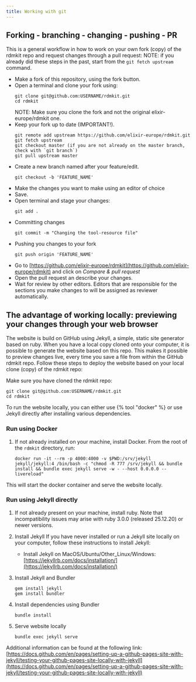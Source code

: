 ```yaml
---
title: Working with git
---
```



## Forking - branching - changing - pushing - PR

This is a general workflow in how to work on your own fork (copy) of the rdmkit repo and request changes through a pull request:
NOTE: if you already did these steps in the past, start from the `git fetch upstream` command.

- Make a fork of this repository, using the fork button.
- Open a terminal and clone your fork using:
    ```
    git clone git@github.com:USERNAME/rdmkit.git
    cd rdmkit
    ```
    NOTE: Make sure you clone the fork and not the original elixir-europe/rdmkit one.
- Keep your fork up to date (IMPORTANT!).
    ```
    git remote add upstream https://github.com/elixir-europe/rdmkit.git
    git fetch upstream
    git checkout master (if you are not already on the master branch, check with `git branch`)
    git pull upstream master
    ```
- Create a new branch named after your feature/edit.
    ```
    git checkout -b 'FEATURE_NAME'
    ```
- Make the changes you want to make using an editor of choice
- Save.
- Open terminal and stage your changes:
    ```
    git add .
    ```
- Committing changes
    ```
    git commit -m "Changing the tool-resource file"
    ```
- Pushing you changes to your fork
    ```
    git push origin 'FEATURE_NAME'
    ```
- Go to [https://github.com/elixir-europe/rdmkit](https://github.com/elixir-europe/rdmkit) and click on *Compare & pull request*
- Open the pull request an describe your changes.
- Wait for review by other editors. Editors that are responsible for the sections you make changes to will be assigned as reviewer automatically.

## The advantage of working locally: previewing your changes through your web browser

The website is build on GitHub using Jekyll, a simple, static site generator based on ruby. When you have a local copy cloned onto your computer, it is possible to generate the website based on this repo. This makes it possible to preview changes live, every time you save a file from within the GitHub rdmkit repo. Follow these steps to deploy the website based on your local clone (copy) of the rdmkit repo:

Make sure you have cloned the rdmkit repo:

    git clone git@github.com:USERNAME/rdmkit.git
    cd rdmkit


To run the website locally, you can either use {% tool "docker" %} or use Jekyll directly after installing various dependencies.

### Run using Docker

1. If not already installed on your machine, install Docker. From the root of the ``rdmkit`` directory, run:
    ```
    docker run -it --rm -p 4000:4000 -v $PWD:/srv/jekyll jekyll/jekyll:4 /bin/bash -c "chmod -R 777 /srv/jekyll && bundle install && bundle exec jekyll serve -w - --host 0.0.0.0 --livereload"
    ```
This will start the docker container and serve the website locally.

### Run using Jekyll directly

1. If not already present on your machine, install ruby. Note that incompatibility issues may arise with ruby 3.0.0 (released 25.12.20) or newer versions.


1. Install Jekyll
If you have never installed or run a Jekyll site locally on your computer, follow these instructions to install Jekyll:
   * Install Jekyll on MacOS/Ubuntu/Other_Linux/Windows: [https://jekyllrb.com/docs/installation/](https://jekyllrb.com/docs/installation/)

1. Install Jekyll and Bundler

    ```
    gem install jekyll
    gem install bundler
    ```
2. Install dependencies using Bundler

    ```
    bundle install
    ```

2. Serve website locally

    ```
    bundle exec jekyll serve
    ```

Additional information can be found at the following link: [https://docs.github.com/en/pages/setting-up-a-github-pages-site-with-jekyll/testing-your-github-pages-site-locally-with-jekyll](https://docs.github.com/en/pages/setting-up-a-github-pages-site-with-jekyll/testing-your-github-pages-site-locally-with-jekyll)
